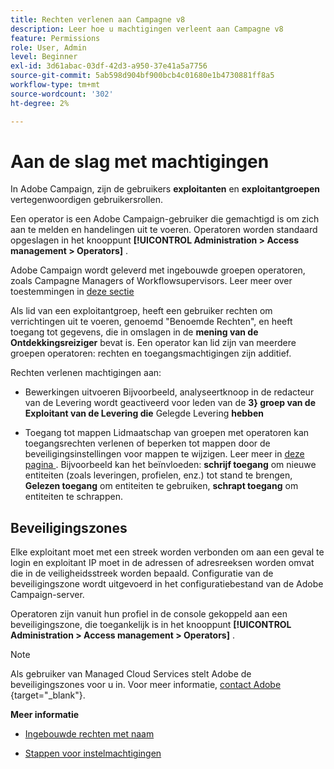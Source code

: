 ```yaml
---
title: Rechten verlenen aan Campagne v8
description: Leer hoe u machtigingen verleent aan Campagne v8
feature: Permissions
role: User, Admin
level: Beginner
exl-id: 3d61abac-03df-42d3-a950-37e41a5a7756
source-git-commit: 5ab598d904bf900bcb4c01680e1b4730881ff8a5
workflow-type: tm+mt
source-wordcount: '302'
ht-degree: 2%

---
```


# Aan de slag met machtigingen

In Adobe Campaign, zijn de gebruikers **exploitanten** en **exploitantgroepen** vertegenwoordigen gebruikersrollen.

Een operator is een Adobe Campaign-gebruiker die gemachtigd is om zich aan te melden en handelingen uit te voeren. Operatoren worden standaard opgeslagen in het knooppunt **[!UICONTROL Administration > Access management > Operators]** .

Adobe Campaign wordt geleverd met ingebouwde groepen operatoren, zoals Campagne Managers of Workflowsupervisors. Leer meer over toestemmingen in [ deze sectie ](../start/gs-permissions.md)

Als lid van een exploitantgroep, heeft een gebruiker rechten om verrichtingen uit te voeren, genoemd &quot;Benoemde Rechten&quot;, en heeft toegang tot gegevens, die in omslagen in de **mening van de Ontdekkingsreiziger** bevat is. Een operator kan lid zijn van meerdere groepen operatoren: rechten en toegangsmachtigingen zijn additief.

Rechten verlenen machtigingen aan:

* Bewerkingen uitvoeren
Bijvoorbeeld, analyseert **&#x200B;**&#x200B;knoop in de redacteur van de Levering wordt geactiveerd voor leden van de **3&rbrace; groep van de Exploitant van de Levering die** Gelegde Levering **hebben**

* Toegang tot mappen
Lidmaatschap van groepen met operatoren kan toegangsrechten verlenen of beperken tot mappen door de beveiligingsinstellingen voor mappen te wijzigen. Leer meer in [ deze pagina ](../start/folder-permissions.md). Bijvoorbeeld kan het beïnvloeden: **schrijf toegang** om nieuwe entiteiten (zoals leveringen, profielen, enz.) tot stand te brengen, **Gelezen toegang** om entiteiten te gebruiken, **schrapt toegang** om entiteiten te schrappen.

## Beveiligingszones

Elke exploitant moet met een streek worden verbonden om aan een geval te login en exploitant IP moet in de adressen of adresreeksen worden omvat die in de veiligheidsstreek worden bepaald. Configuratie van de beveiligingszone wordt uitgevoerd in het configuratiebestand van de Adobe Campaign-server.

Operatoren zijn vanuit hun profiel in de console gekoppeld aan een beveiligingszone, die toegankelijk is in het knooppunt **[!UICONTROL Administration > Access management > Operators]** .

>[!NOTE]
>
>Als gebruiker van Managed Cloud Services stelt Adobe de beveiligingszones voor u in. Voor meer informatie, [ contact Adobe ](https://helpx.adobe.com/nl/enterprise/admin-guide.html/enterprise/using/support-for-experience-cloud.ug.html){target="_blank"}.

**Meer informatie**

* [Ingebouwde rechten met naam](../start/gs-permissions.md)

* [Stappen voor instelmachtigingen](../start/manage-permissions.md)
